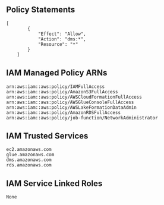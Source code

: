 ## Policy Statements

```
[
        {
            "Effect": "Allow",
            "Action": "dms:*",
            "Resource": "*"
        }
    ]
```

## IAM Managed Policy ARNs

```
arn:aws:iam::aws:policy/IAMFullAccess
arn:aws:iam::aws:policy/AmazonS3FullAccess
arn:aws:iam::aws:policy/AWSCloudFormationFullAccess
arn:aws:iam::aws:policy/AWSGlueConsoleFullAccess
arn:aws:iam::aws:policy/AWSLakeFormationDataAdmin
arn:aws:iam::aws:policy/AmazonRDSFullAccess
arn:aws:iam::aws:policy/job-function/NetworkAdministrator
```

## IAM Trusted Services

```
ec2.amazonaws.com
glue.amazonaws.com
dms.amazonaws.com
rds.amazonaws.com
```


## IAM Service Linked Roles

```
None
```